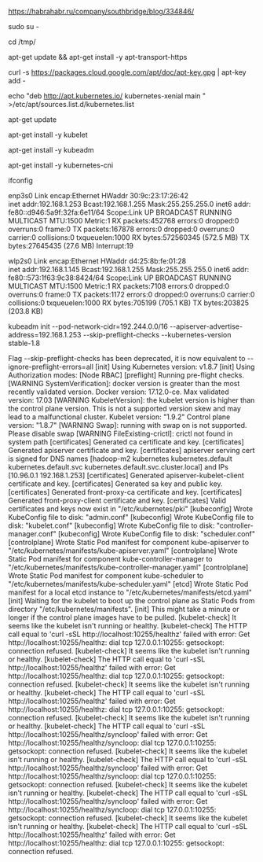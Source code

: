 https://habrahabr.ru/company/southbridge/blog/334846/


sudo su -


cd /tmp/


apt-get update && apt-get install -y apt-transport-https


curl -s https://packages.cloud.google.com/apt/doc/apt-key.gpg | apt-key add -


echo "deb http://apt.kubernetes.io/ kubernetes-xenial main " >/etc/apt/sources.list.d/kubernetes.list


apt-get update
 
 
apt-get install -y kubelet


apt-get install -y kubeadm


apt-get install -y kubernetes-cni


ifconfig


enp3s0    Link encap:Ethernet  HWaddr 30:9c:23:17:26:42  
          inet addr:192.168.1.253  Bcast:192.168.1.255  Mask:255.255.255.0
          inet6 addr: fe80::d946:5a9f:32fa:6e11/64 Scope:Link
          UP BROADCAST RUNNING MULTICAST  MTU:1500  Metric:1
          RX packets:452768 errors:0 dropped:0 overruns:0 frame:0
          TX packets:167878 errors:0 dropped:0 overruns:0 carrier:0
          collisions:0 txqueuelen:1000 
          RX bytes:572560345 (572.5 MB)  TX bytes:27645435 (27.6 MB)
          Interrupt:19 
   
   
wlp2s0    Link encap:Ethernet  HWaddr d4:25:8b:fe:01:28  
          inet addr:192.168.1.145  Bcast:192.168.1.255  Mask:255.255.255.0
          inet6 addr: fe80::573:1f63:9c38:8424/64 Scope:Link
          UP BROADCAST RUNNING MULTICAST  MTU:1500  Metric:1
          RX packets:7108 errors:0 dropped:0 overruns:0 frame:0
          TX packets:1172 errors:0 dropped:0 overruns:0 carrier:0
          collisions:0 txqueuelen:1000 
          RX bytes:705199 (705.1 KB)  TX bytes:203825 (203.8 KB)



kubeadm init --pod-network-cidr=192.244.0.0/16 --apiserver-advertise-address=192.168.1.253 --skip-preflight-checks --kubernetes-version stable-1.8

Flag --skip-preflight-checks has been deprecated, it is now equivalent to --ignore-preflight-errors=all
[init] Using Kubernetes version: v1.8.7
[init] Using Authorization modes: [Node RBAC]
[preflight] Running pre-flight checks.
	[WARNING SystemVerification]: docker version is greater than the most recently validated version. Docker version: 17.12.0-ce. Max validated version: 17.03
	[WARNING KubeletVersion]: the kubelet version is higher than the control plane version. This is not a supported version skew and may lead to a malfunctional cluster. Kubelet version: "1.9.2" Control plane version: "1.8.7"
	[WARNING Swap]: running with swap on is not supported. Please disable swap
	[WARNING FileExisting-crictl]: crictl not found in system path
[certificates] Generated ca certificate and key.
[certificates] Generated apiserver certificate and key.
[certificates] apiserver serving cert is signed for DNS names [hadoop-m2 kubernetes kubernetes.default kubernetes.default.svc kubernetes.default.svc.cluster.local] and IPs [10.96.0.1 192.168.1.253]
[certificates] Generated apiserver-kubelet-client certificate and key.
[certificates] Generated sa key and public key.
[certificates] Generated front-proxy-ca certificate and key.
[certificates] Generated front-proxy-client certificate and key.
[certificates] Valid certificates and keys now exist in "/etc/kubernetes/pki"
[kubeconfig] Wrote KubeConfig file to disk: "admin.conf"
[kubeconfig] Wrote KubeConfig file to disk: "kubelet.conf"
[kubeconfig] Wrote KubeConfig file to disk: "controller-manager.conf"
[kubeconfig] Wrote KubeConfig file to disk: "scheduler.conf"
[controlplane] Wrote Static Pod manifest for component kube-apiserver to "/etc/kubernetes/manifests/kube-apiserver.yaml"
[controlplane] Wrote Static Pod manifest for component kube-controller-manager to "/etc/kubernetes/manifests/kube-controller-manager.yaml"
[controlplane] Wrote Static Pod manifest for component kube-scheduler to "/etc/kubernetes/manifests/kube-scheduler.yaml"
[etcd] Wrote Static Pod manifest for a local etcd instance to "/etc/kubernetes/manifests/etcd.yaml"
[init] Waiting for the kubelet to boot up the control plane as Static Pods from directory "/etc/kubernetes/manifests".
[init] This might take a minute or longer if the control plane images have to be pulled.
[kubelet-check] It seems like the kubelet isn't running or healthy.
[kubelet-check] The HTTP call equal to 'curl -sSL http://localhost:10255/healthz' failed with error: Get http://localhost:10255/healthz: dial tcp 127.0.0.1:10255: getsockopt: connection refused.
[kubelet-check] It seems like the kubelet isn't running or healthy.
[kubelet-check] The HTTP call equal to 'curl -sSL http://localhost:10255/healthz' failed with error: Get http://localhost:10255/healthz: dial tcp 127.0.0.1:10255: getsockopt: connection refused.
[kubelet-check] It seems like the kubelet isn't running or healthy.
[kubelet-check] The HTTP call equal to 'curl -sSL http://localhost:10255/healthz' failed with error: Get http://localhost:10255/healthz: dial tcp 127.0.0.1:10255: getsockopt: connection refused.
[kubelet-check] It seems like the kubelet isn't running or healthy.
[kubelet-check] The HTTP call equal to 'curl -sSL http://localhost:10255/healthz/syncloop' failed with error: Get http://localhost:10255/healthz/syncloop: dial tcp 127.0.0.1:10255: getsockopt: connection refused.
[kubelet-check] It seems like the kubelet isn't running or healthy.
[kubelet-check] The HTTP call equal to 'curl -sSL http://localhost:10255/healthz/syncloop' failed with error: Get http://localhost:10255/healthz/syncloop: dial tcp 127.0.0.1:10255: getsockopt: connection refused.
[kubelet-check] It seems like the kubelet isn't running or healthy.
[kubelet-check] The HTTP call equal to 'curl -sSL http://localhost:10255/healthz/syncloop' failed with error: Get http://localhost:10255/healthz/syncloop: dial tcp 127.0.0.1:10255: getsockopt: connection refused.
[kubelet-check] It seems like the kubelet isn't running or healthy.
[kubelet-check] The HTTP call equal to 'curl -sSL http://localhost:10255/healthz' failed with error: Get http://localhost:10255/healthz: dial tcp 127.0.0.1:10255: getsockopt: connection refused.

